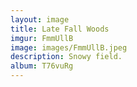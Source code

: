 ```yaml
---
layout: image
title: Late Fall Woods
imgur: FmmUllB
image: images/FmmUllB.jpeg
description: Snowy field.
album: T76vuRg
---
```


